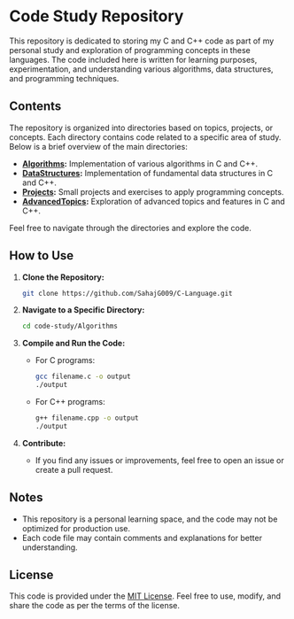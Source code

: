 # Code Study Repository

This repository is dedicated to storing my C and C++ code as part of my personal study and exploration of programming concepts in these languages. The code included here is written for learning purposes, experimentation, and understanding various algorithms, data structures, and programming techniques.

## Contents

The repository is organized into directories based on topics, projects, or concepts. Each directory contains code related to a specific area of study. Below is a brief overview of the main directories:

- **[Algorithms](Algorithms/):** Implementation of various algorithms in C and C++.
- **[DataStructures](DataStructures/):** Implementation of fundamental data structures in C and C++.
- **[Projects](Projects/):** Small projects and exercises to apply programming concepts.
- **[AdvancedTopics](AdvancedTopics/):** Exploration of advanced topics and features in C and C++.

Feel free to navigate through the directories and explore the code.

## How to Use

1. **Clone the Repository:**
   ```bash
   git clone https://github.com/SahajG009/C-Language.git
   ```

2. **Navigate to a Specific Directory:**
   ```bash
   cd code-study/Algorithms
   ```

3. **Compile and Run the Code:**
   - For C programs:
     ```bash
     gcc filename.c -o output
     ./output
     ```
   - For C++ programs:
     ```bash
     g++ filename.cpp -o output
     ./output
     ```

4. **Contribute:**
   - If you find any issues or improvements, feel free to open an issue or create a pull request.

## Notes

- This repository is a personal learning space, and the code may not be optimized for production use.
- Each code file may contain comments and explanations for better understanding.

## License

This code is provided under the [MIT License](LICENSE). Feel free to use, modify, and share the code as per the terms of the license.
